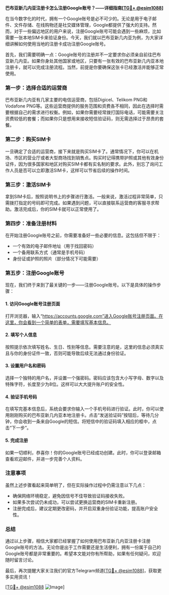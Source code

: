 **巴布亚新几内亚注册卡怎么注册Google账号？——详细指南[[TG💪+ @esim1088](https://t.me/s/esim1088)]**

在当今数字化的时代，拥有一个Google账号是必不可少的。无论是用于电子邮件、文件存储、在线购物还是社交媒体管理，Google都提供了强大的支持。然而，对于一些偏远地区的用户来说，注册Google账号可能会遇到一些麻烦，比如需要一张本地SIM卡来验证身份。今天，我们就以巴布亚新几内亚为例，为大家详细讲解如何使用当地的注册卡成功注册Google账号。

首先，我们需要明确一点：Google账号的注册并不一定要求你必须亲自前往巴布亚新几内亚。如果你身处其他国家或地区，只要有一张有效的巴布亚新几内亚本地注册卡，就可以完成注册流程。当然，前提是你要确保这张卡已经激活并能够正常使用。

### **第一步：选择合适的运营商**
巴布亚新几内亚有几家主要的电信运营商，包括Digicel、Telikom PNG和Vodafone PNG等。这些运营商提供的服务范围和资费各不相同，因此在选择时需要根据自己的需求进行权衡。例如，如果你需要经常拨打国际电话，可能需要关注资费较低的套餐；而如果你只是想用来接收短信验证码，则无需选择过于昂贵的套餐。

### **第二步：购买SIM卡**
一旦确定了合适的运营商，接下来就是购买SIM卡了。通常情况下，你可以在机场、市区的营业厅或者大型商场找到销售点。购买时记得携带护照或其他有效身份证件，因为很多国家和地区对购买SIM卡都有实名制的要求。此外，别忘了询问工作人员是否可以立即激活SIM卡，这样可以节省后续的操作时间。

### **第三步：激活SIM卡**
拿到SIM卡后，按照说明书上的步骤进行激活。一般来说，激活过程非常简单，只需拨打指定的号码即可完成。如果遇到问题，可以直接联系运营商的客服寻求帮助。激活完成后，你的SIM卡就可以正常使用了。

### **第四步：准备注册材料**
在开始注册Google账号之前，你需要准备好一些必要的信息。这包括但不限于：
- 一个有效的电子邮件地址（用于找回密码）
- 一个备用联系方式（通常是手机号码）
- 身份证或护照的照片（部分情况下可能需要）

### **第五步：注册Google账号**
现在，我们终于来到了最关键的一步——注册Google账号。以下是具体的操作步骤：

#### **1. 访问Google账号注册页面**
打开浏览器，输入“https://accounts.google.com”进入Google账号注册页面。在这里，你会看到一个简单的表单，需要填写基本信息。

#### **2. 填写个人信息**
按照提示依次填写姓名、生日、性别等信息。需要注意的是，这里的信息必须真实且与你的身份证件一致，否则可能导致后续无法通过身份验证。

#### **3. 设置用户名和密码**
选择一个独特的用户名，并设置一个强密码。密码应该包含大小写字母、数字以及特殊字符，长度至少为8位。这样可以大大提升账户的安全性。

#### **4. 验证手机号码**
在填写完基本信息后，系统会要求你输入一个手机号码进行验证。此时，你可以使用刚刚购买的巴布亚新几内亚本地注册卡。点击“发送验证码”按钮后，等待几分钟，你会收到一条来自Google的短信。将短信中的验证码填入相应的框中，点击“下一步”。

#### **5. 完成注册**
如果一切顺利，恭喜你！你的Google账号已经成功创建。此时，你可以登录邮箱查看欢迎邮件，并进一步完善个人资料。

### **注意事项**
虽然上述步骤看起来简单明了，但在实际操作过程中仍需注意以下几点：
- 确保网络环境稳定，避免因信号不佳导致验证码接收失败。
- 如果多次尝试仍未成功，可以尝试更换运营商的SIM卡重新注册。
- 注册完成后，建议定期更改密码，并开启双重身份验证功能，提高账户安全性。

### **总结**
通过以上步骤，相信大家都已经掌握了如何使用巴布亚新几内亚注册卡注册Google账号的方法。无论你是出于工作需要还是生活便利，拥有一份属于自己的Google账号都是非常重要的。希望本文能对你有所帮助，如果有任何疑问，欢迎随时留言讨论。

最后，再次提醒大家关注我们的官方Telegram频道[[TG💪+ @esim1088](https://t.me/s/esim1088)]，获取更多实用资讯！

[[TG💪+ @esim1088](https://t.me/s/esim1088) ![Image](https://i.postimg.cc/4NQfJmqS/Snipaste-2025-05-13-00-14-12.png)]